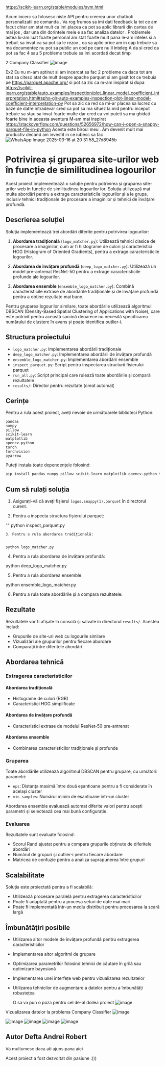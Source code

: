 https://scikit-learn.org/stable/modules/svm.html


Acum incerc sa folosesc niste API pentru creerea unor chatboti personalizatii pe comanda .
Va rog frumos sa imi dati feedback la tot ce am facut chiar am stat mult ca imi placea ca pot sa aplic librarii din cartea de mai jos , dar una din dorintele mele e sa fac analiza datelor . Problemele astea lu-am luat foarte personal am stat foarte mult pana le-am inteles si a trebuit sa invat ca sa pot sa le rezov , ca sa aplic orice am in cap trebuie sa ma documentez nu pot sa public un cod pe care nu il inteleg 
A da si cred ca pot sa fac 4 sau 5 probleme trebuie sa imi acordati decat timp

2 Company Classifier
![image](https://github.com/user-attachments/assets/7a9a6512-80ca-40f4-a33a-7dc9aa8f2eb2)





Ex2 Eu nu m-am aptinut si am incercat sa fac 2 probleme ca daca tot am stat sa citesc atat de mult despre apache parquet si am gasit tot ce trebuia pe https://parquet.apache.org/ si pot sa zic ca m-am inspirat si dupa https://scikit-learn.org/stable/auto_examples/inspection/plot_linear_model_coefficient_interpretation.html#sphx-glr-auto-examples-inspection-plot-linear-model-coefficient-interpretation-py
   Pot  sa zic ca red ca mi-ar placea sa lucrez cu baze de datre intradevar cred ca pot sa ma situez la mid pentru inceput trebuie sa stau sa invat foarte multe dar cred ca voi puteti sa ma ghidati foarte bine in aceasta aventura
   M-am mai inspirat https://stackoverflow.com/questions/52656972/how-can-i-open-a-snappy-parquet-file-in-python
Acesta este biroul meu . Am devenit mult mai productiv decand am investit in ce iubesc sa fac 
![WhatsApp Image 2025-03-16 at 20 31 58_27d8945b](https://github.com/user-attachments/assets/834a5196-6f90-42e2-a1fe-0d0aea90b4c9)

# Potrivirea și gruparea site-urilor web în funcție de similitudinea logourilor

Acest proiect implementează o soluție pentru potrivirea și gruparea site-urilor web în funcție de similitudinea logourilor lor. Soluția utilizează mai multe abordări pentru a extrage caracteristicile logourilor și a le grupa, inclusiv tehnici tradiționale de procesare a imaginilor și tehnici de învățare profundă.

## Descrierea soluției

Soluția implementează trei abordări diferite pentru potrivirea logourilor:

1. **Abordarea tradițională** (`logo_matcher.py`): Utilizează tehnici clasice de procesare a imaginilor, cum ar fi histograme de culori și caracteristici HOG (Histogram of Oriented Gradients), pentru a extrage caracteristicile logourilor.

2. **Abordarea de învățare profundă** (`deep_logo_matcher.py`): Utilizează un model pre-antrenat ResNet-50 pentru a extrage caracteristicile profunde ale logourilor.

3. **Abordarea ensemble** (`ensemble_logo_matcher.py`): Combină caracteristicile extrase de abordările tradiționale și de învățare profundă pentru a obține rezultate mai bune.

Pentru gruparea logourilor similare, toate abordările utilizează algoritmul DBSCAN (Density-Based Spatial Clustering of Applications with Noise), care este potrivit pentru această sarcină deoarece nu necesită specificarea numărului de clustere în avans și poate identifica outlier-i.

## Structura proiectului

- `logo_matcher.py`: Implementarea abordării tradiționale
- `deep_logo_matcher.py`: Implementarea abordării de învățare profundă
- `ensemble_logo_matcher.py`: Implementarea abordării ensemble
- `inspect_parquet.py`: Script pentru inspectarea structurii fișierului parquet
- `run_all.py`: Script principal care rulează toate abordările și compară rezultatele
- `results/`: Director pentru rezultate (creat automat)

## Cerințe

Pentru a rula acest proiect, aveți nevoie de următoarele biblioteci Python:

```
pandas
numpy
pillow
scikit-learn
matplotlib
opencv-python
torch
torchvision
pyarrow
```

Puteți instala toate dependențele folosind:

```bash
pip install pandas numpy pillow scikit-learn matplotlib opencv-python torch torchvision pyarrow
```

## Cum să rulați soluția

1. Asigurați-vă că aveți fișierul `logos.snappy(1).parquet` în directorul curent.

2. Pentru a inspecta structura fișierului parquet:

""
python inspect_parquet.py
```
3. Pentru a rula abordarea tradițională:


python logo_matcher.py
```

4. Pentru a rula abordarea de învățare profundă:


python deep_logo_matcher.py


5. Pentru a rula abordarea ensemble:


python ensemble_logo_matcher.py


6. Pentru a rula toate abordările și a compara rezultatele:


## Rezultate

Rezultatele vor fi afișate în consolă și salvate în directorul `results/`. Acestea includ:

- Grupurile de site-uri web cu logourile similare
- Vizualizări ale grupurilor pentru fiecare abordare
- Comparații între diferitele abordări

## Abordarea tehnică

### Extragerea caracteristicilor

#### Abordarea tradițională
- Histograme de culori (RGB)
- Caracteristici HOG simplificate

#### Abordarea de învățare profundă
- Caracteristici extrase de modelul ResNet-50 pre-antrenat

#### Abordarea ensemble
- Combinarea caracteristicilor tradiționale și profunde

### Gruparea

Toate abordările utilizează algoritmul DBSCAN pentru grupare, cu următorii parametri:
- `eps`: Distanța maximă între două eșantioane pentru a fi considerate în același cluster
- `min_samples`: Numărul minim de eșantioane într-un cluster

Abordarea ensemble evaluează automat diferite valori pentru acești parametri și selectează cea mai bună configurație.

### Evaluarea

Rezultatele sunt evaluate folosind:
- Scorul Rand ajustat pentru a compara grupurile obținute de diferitele abordări
- Numărul de grupuri și outlier-i pentru fiecare abordare
- Matricea de confuzie pentru a analiza suprapunerea între grupuri

## Scalabilitate

Soluția este proiectată pentru a fi scalabilă:
- Utilizează procesare paralelă pentru extragerea caracteristicilor
- Poate fi adaptată pentru a procesa seturi de date mai mari
- Poate fi implementată într-un mediu distribuit pentru procesarea la scară largă

## Îmbunătățiri posibile

- Utilizarea altor modele de învățare profundă pentru extragerea caracteristicilor
- Implementarea altor algoritmi de grupare
- Optimizarea parametrilor folosind tehnici de căutare în grilă sau optimizare bayesiană
- Implementarea unei interfețe web pentru vizualizarea rezultatelor
- Utilizarea tehnicilor de augmentare a datelor pentru a îmbunătăți robustețea


  O sa va pun o poza pentru cel de-al doilea proiect
  ![image](https://github.com/user-attachments/assets/8cbc9d90-8877-4079-a2a1-8d70626bea08)


 Vizualizarea datelor la problema Company Classifier 
  ![image](https://github.com/user-attachments/assets/8c9c804b-8b34-45db-a893-1aea7cbf31e2)
  
![image](https://github.com/user-attachments/assets/a8dd33e9-0663-40d5-a0c1-945bf8e52ce2)
![image](https://github.com/user-attachments/assets/1afbecee-ff6a-40d1-9f12-a975714779a4)
![image](https://github.com/user-attachments/assets/43a87428-cf9e-42dd-b8a1-005ea29b9651)
![image](https://github.com/user-attachments/assets/4b36c4ae-1c2e-4429-8a08-2fafff1e89d4)




  


## Autor Defta Andrei Robert
Va multumesc daca ati ajuns pana aici 

Acest proiect a fost dezvoltat din pasiune :))) 

